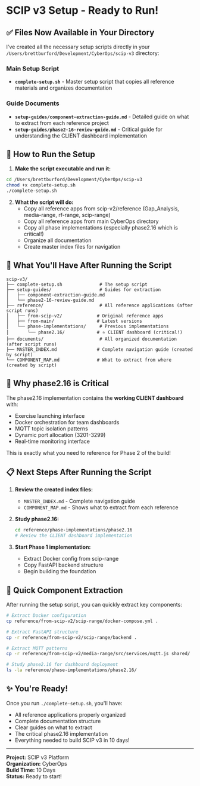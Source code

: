# SCIP v3 Setup - Ready to Run!

## ✅ Files Now Available in Your Directory

I've created all the necessary setup scripts directly in your `/Users/brettburford/Development/CyberOps/scip-v3` directory:

### Main Setup Script
- **`complete-setup.sh`** - Master setup script that copies all reference materials and organizes documentation

### Guide Documents  
- **`setup-guides/component-extraction-guide.md`** - Detailed guide on what to extract from each reference project
- **`setup-guides/phase2-16-review-guide.md`** - Critical guide for understanding the CLIENT dashboard implementation

## 🚀 How to Run the Setup

1. **Make the script executable and run it:**
```bash
cd /Users/brettburford/Development/CyberOps/scip-v3
chmod +x complete-setup.sh
./complete-setup.sh
```

2. **What the script will do:**
   - Copy all reference apps from scip-v2/reference (Gap_Analysis, media-range, rf-range, scip-range)
   - Copy all reference apps from main CyberOps directory
   - Copy all phase implementations (especially phase2.16 which is critical!)
   - Organize all documentation
   - Create master index files for navigation

## 📁 What You'll Have After Running the Script

```
scip-v3/
├── complete-setup.sh              # The setup script
├── setup-guides/                  # Guides for extraction
│   ├── component-extraction-guide.md
│   └── phase2-16-review-guide.md
├── reference/                     # All reference applications (after script runs)
│   ├── from-scip-v2/             # Original reference apps
│   ├── from-main/                # Latest versions
│   └── phase-implementations/     # Previous implementations
│       └── phase2.16/            # ⭐ CLIENT dashboard (critical!)
├── documents/                     # All organized documentation (after script runs)
├── MASTER_INDEX.md               # Complete navigation guide (created by script)
└── COMPONENT_MAP.md              # What to extract from where (created by script)
```

## 🎯 Why phase2.16 is Critical

The phase2.16 implementation contains the **working CLIENT dashboard** with:
- Exercise launching interface
- Docker orchestration for team dashboards
- MQTT topic isolation patterns
- Dynamic port allocation (3201-3299)
- Real-time monitoring interface

This is exactly what you need to reference for Phase 2 of the build!

## 📋 Next Steps After Running the Script

1. **Review the created index files:**
   - `MASTER_INDEX.md` - Complete navigation guide
   - `COMPONENT_MAP.md` - Shows what to extract from each reference

2. **Study phase2.16:**
   ```bash
   cd reference/phase-implementations/phase2.16
   # Review the CLIENT dashboard implementation
   ```

3. **Start Phase 1 implementation:**
   - Extract Docker config from scip-range
   - Copy FastAPI backend structure
   - Begin building the foundation

## 🔧 Quick Component Extraction

After running the setup script, you can quickly extract key components:

```bash
# Extract Docker configuration
cp reference/from-scip-v2/scip-range/docker-compose.yml .

# Extract FastAPI structure
cp -r reference/from-scip-v2/scip-range/backend .

# Extract MQTT patterns
cp -r reference/from-scip-v2/media-range/src/services/mqtt.js shared/

# Study phase2.16 for dashboard deployment
ls -la reference/phase-implementations/phase2.16/
```

## ✨ You're Ready!

Once you run `./complete-setup.sh`, you'll have:
- All reference applications properly organized
- Complete documentation structure
- Clear guides on what to extract
- The critical phase2.16 implementation
- Everything needed to build SCIP v3 in 10 days!

---

**Project:** SCIP v3 Platform  
**Organization:** CyberOps  
**Build Time:** 10 Days  
**Status:** Ready to start!
